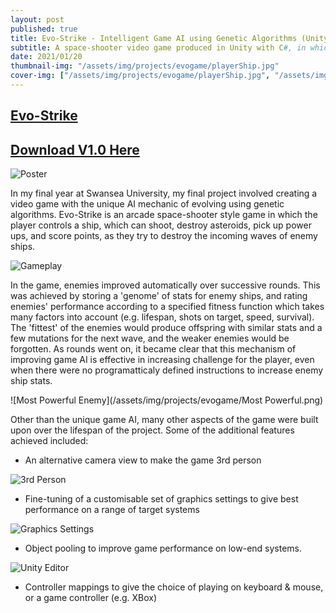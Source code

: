 ```yaml
---
layout: post
published: true
title: Evo-Strike - Intelligent Game AI using Genetic Algorithms (Unity, C#)
subtitle: A space-shooter video game produced in Unity with C#, in which the enemy AI evolves using a genetic algorithm.
date: 2021/01/20
thumbnail-img: "/assets/img/projects/evogame/playerShip.jpg"
cover-img: ["/assets/img/projects/evogame/playerShip.jpg", "/assets/img/projects/evogame/3rdPerson.jpg", "/assets/img/projects/evogame/Gameplay.png"]
---
```


## [Evo-Strike](https://github.com/ThomasFisherSE/Evo-Strike)

## [Download V1.0 Here](https://github.com/ThomasFisherSE/Evo-Strike/releases/tag/v1.0.0)

![Poster](/assets/img/projects/evogame/t_fisher_poster.png)

In my final year at Swansea University, my final project involved creating a video game with the unique AI mechanic of evolving using genetic algorithms.
Evo-Strike is an arcade space-shooter style game in which the player controls a ship, which can shoot, destroy asteroids, pick up power ups, and score points, as they try to destroy the incoming waves of enemy ships.

![Gameplay](/assets/img/projects/evogame/Gameplay.png)

In the game, enemies improved automatically over successive rounds. This was achieved by storing a 'genome' of stats for enemy ships, and rating enemies' performance according to a specified fitness function which takes many factors into account (e.g. lifespan, shots on target, speed, survival). The 'fittest' of the enemies would produce offspring with similar stats and a few mutations for the next wave, and the weaker enemies would be forgotten.
As rounds went on, it became clear that this mechanism of improving game AI is effective in increasing challenge for the player, even when there were no programatticaly defined instructions to increase enemy ship stats.

![Most Powerful Enemy](/assets/img/projects/evogame/Most Powerful.png)

Other than the unique game AI, many other aspects of the game were built upon over the lifespan of the project. Some of the additional features achieved included:
- An alternative camera view to make the game 3rd person

![3rd Person](/assets/img/projects/evogame/3rdPerson.jpg)

- Fine-tuning of a customisable set of graphics settings to give best performance on a range of target systems

![Graphics Settings](/assets/img/projects/evogame/Launcher.PNG)

- Object pooling to improve game performance on low-end systems.

![Unity Editor](/assets/img/projects/evogame/enemySpawnChosen.png)

- Controller mappings to give the choice of playing on keyboard & mouse, or a game controller (e.g. XBox)